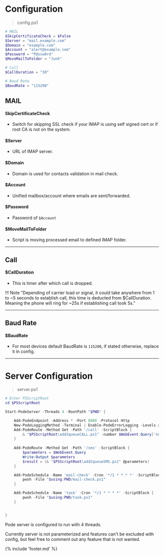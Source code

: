 ﻿# Configuration

> config.ps1
```powershell
# MAIL
$SkipCertificateCheck = $False
$Server = "mail.example.com"
$Domain = "example.com"
$Account = "alert@example.com"
$Password = "P@ssw0rd"
$MoveMailToFolder = "Junk"

# Call
$CallDuration = "30"

# Baud Rate
$BaudRate = "115200"

```
## MAIL

#### SkipCertificateCheck

- Switch for skipping SSL check if your IMAP is using self signed cert or if root CA is not on the system.

#### $Server

- URL of IMAP server.

#### $Domain

- Domain is used for contacts validation in mail check.

#### $Account

- Unified mailbox/account where emails are sent/forwarded.

#### $Password

- Password of `$Account`

#### $MoveMailToFolder

- Script is moving processed email to defined IMAP folder.

___

## Call

#### $CallDuration 

- This is timer after which call is dropped. 

!!! Note "Depending of carrier load or signal, it could take anywhere from 1 to ~5 seconds to establish call, this time is deducted from $CallDuration. Meaning the phone will ring for ~25s if establishing call took 5s." 

___


## Baud Rate

#### $BaudRate

- For most devices default BaudRate is `115200`, if stated otherwise, replace it in config.

___

# Server Configuration

> server.ps1
```powershell
# Enter PSScriptRoot
cd $PSScriptRoot

Start-PodeServer -Threads 4 -RootPath "$PWD" {

    Add-PodeEndpoint -Address * -Port 8080 -Protocol Http 
    New-PodeLoggingMethod -Terminal | Enable-PodeErrorLogging -Levels @("Error", "Warning")
    Add-PodeRoute -Method Get -Path '/call' -ScriptBlock {
        & "$PSScriptRoot\add2queueCALL.ps1" -number $WebEvent.Query['number']
    }
 
    Add-PodeRoute -Method Get -Path '/sms' -ScriptBlock {
        $parameters = $WebEvent.Query
        Write-Output $parameters
        $result = (& "$PSScriptRoot\add2queueSMS.ps1" @parameters)
    }

    Add-PodeSchedule -Name 'mail-check' -Cron '*/1 * * * *' -ScriptBlock {
        pwsh -File "$using:PWD/mail-check.ps1"
    }

    Add-PodeSchedule -Name 'task' -Cron '*/1 * * * *' -ScriptBlock {
        pwsh -File "$using:PWD/task.ps1"
    }


}
```

Pode server is configured to run with 4 threads.

Currently server is not parameterized and features can't be excluded with config, but feel free to comment out any feature that is not wanted.

{% include 'footer.md' %}